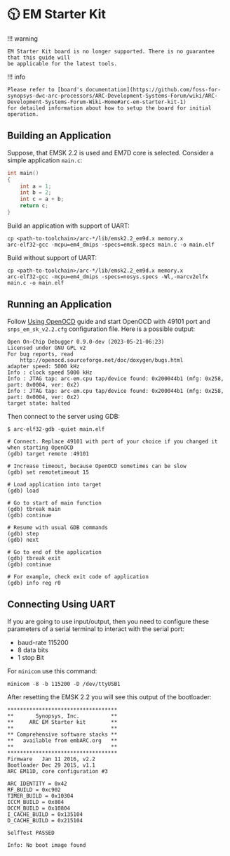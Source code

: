 # 🕥 EM Starter Kit

!!! warning

    EM Starter Kit board is no longer supported. There is no guarantee that this guide will
    be applicable for the latest tools.

!!! info

    Please refer to [board's documentation](https://github.com/foss-for-synopsys-dwc-arc-processors/ARC-Development-Systems-Forum/wiki/ARC-Development-Systems-Forum-Wiki-Home#arc-em-starter-kit-1)
    for detailed information about how to setup the board for initial operation.

## Building an Application

Suppose, that EMSK 2.2 is used and EM7D core is selected.
Consider a simple application `main.c`:

```c
int main()
{
    int a = 1;
    int b = 2;
    int c = a + b;
    return c;
}
```

Build an application with support of UART:

```shell
cp <path-to-toolchain>/arc-*/lib/emsk2.2_em9d.x memory.x
arc-elf32-gcc -mcpu=em4_dmips -specs=emsk.specs main.c -o main.elf
```

Build without support of UART:

```shell
cp <path-to-toolchain>/arc-*/lib/emsk2.2_em9d.x memory.x
arc-elf32-gcc -mcpu=em4_dmips -specs=nosys.specs -Wl,-marcv2elfx main.c -o main.elf
```

## Running an Application

Follow [Using OpenOCD](../../platforms/use-openocd.md) guide and start OpenOCD
with 49101 port and `snps_em_sk_v2.2.cfg` configuration file. Here is
a possible output:

```text
Open On-Chip Debugger 0.9.0-dev (2023-05-21-06:23)
Licensed under GNU GPL v2
For bug reports, read
    http://openocd.sourceforge.net/doc/doxygen/bugs.html
adapter speed: 5000 kHz
Info : clock speed 5000 kHz
Info : JTAG tap: arc-em.cpu tap/device found: 0x200044b1 (mfg: 0x258, part: 0x0004, ver: 0x2)
Info : JTAG tap: arc-em.cpu tap/device found: 0x200044b1 (mfg: 0x258, part: 0x0004, ver: 0x2)
target state: halted
```

Then connect to the server using GDB:

```text
$ arc-elf32-gdb -quiet main.elf

# Connect. Replace 49101 with port of your choice if you changed it when starting OpenOCD
(gdb) target remote :49101

# Increase timeout, because OpenOCD sometimes can be slow
(gdb) set remotetimeout 15

# Load application into target
(gdb) load

# Go to start of main function
(gdb) tbreak main
(gdb) continue

# Resume with usual GDB commands
(gdb) step
(gdb) next

# Go to end of the application
(gdb) tbreak exit
(gdb) continue

# For example, check exit code of application
(gdb) info reg r0
```

## Connecting Using UART

If you are going to use input/output, then you need to configure these
parameters of a serial terminal to interact with the serial port:

* baud-rate 115200
* 8 data bits
* 1 stop Bit

For `minicom` use this command:

```shell
minicom -8 -b 115200 -D /dev/ttyUSB1
```

After resetting the EMSK 2.2 you will see this output of the bootloader:

```text
***********************************
**       Synopsys, Inc.          **
**     ARC EM Starter kit        **
**                               **
** Comprehensive software stacks **
**   available from embARC.org   **
**                               **
***********************************
Firmware   Jan 11 2016, v2.2
Bootloader Dec 29 2015, v1.1
ARC EM11D, core configuration #3 

ARC IDENTITY = 0x42
RF_BUILD = 0xc902
TIMER_BUILD = 0x10304
ICCM_BUILD = 0x804
DCCM_BUILD = 0x10804
I_CACHE_BUILD = 0x135104
D_CACHE_BUILD = 0x215104

SelfTest PASSED

Info: No boot image found
```
